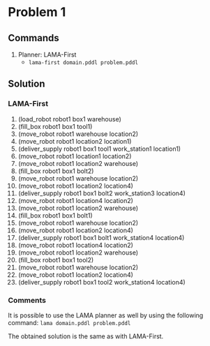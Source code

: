 # Problem 1

## Commands
1. Planner: LAMA-First
	- ``lama-first domain.pddl problem.pddl``

## Solution

### LAMA-First
1. (load_robot robot1 box1 warehouse)
2. (fill_box robot1 box1 tool1)
3. (move_robot robot1 warehouse location2)
4. (move_robot robot1 location2 location1)
5. (deliver_supply robot1 box1 tool1 work_station1 location1)
6. (move_robot robot1 location1 location2)
7. (move_robot robot1 location2 warehouse)
8. (fill_box robot1 box1 bolt2)
9. (move_robot robot1 warehouse location2)
10. (move_robot robot1 location2 location4)
11. (deliver_supply robot1 box1 bolt2 work_station3 location4)
12. (move_robot robot1 location4 location2)
13. (move_robot robot1 location2 warehouse)
14. (fill_box robot1 box1 bolt1)
15. (move_robot robot1 warehouse location2)
16. (move_robot robot1 location2 location4)
17. (deliver_supply robot1 box1 bolt1 work_station4 location4)
18. (move_robot robot1 location4 location2)
19. (move_robot robot1 location2 warehouse)
20. (fill_box robot1 box1 tool2)
21. (move_robot robot1 warehouse location2)
22. (move_robot robot1 location2 location4)
23. (deliver_supply robot1 box1 tool2 work_station4 location4)

### Comments
It is possible to use the LAMA planner as well by using the following command:
``lama domain.pddl problem.pddl``

The obtained solution is the same as with LAMA-First.

